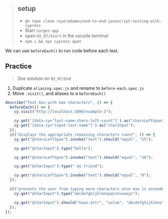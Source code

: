 > ## setup
> - `gh repo clone royeradames/end-to-end-javascript-testing-with-cypress`
> - Start `target-app`
> - open `02_07/Start` in the vscode terminal
> - `npm i && npx cypress open`

We can use `beforeEach()` to run code before each test.


## Practice

> See solution on `02_07/End`

1. Duplicate `aliasing.spec.js` and rename to `before-each.spec.js`
2. Move `.visit()`, and aliases to a `beforeEach()`


```ts
describe("Text box with max characters", () => {
  beforeEach(() => {
    cy.visit("http://localhost:3000/example-3");

    cy.get('[data-cy="last-name-chars-left-count"]').as("charsLeftSpan");
    cy.get('[data-cy="input-last-name"]').as("charInput");
  });
  it("displays the appropriate remaining characters count", () => {
    cy.get("@charsLeftSpan").invoke("text").should("equal", "15");

    cy.get("@charInput").type("hello");

    cy.get("@charsLeftSpan").invoke("text").should("equal", "10");

    cy.get("@charInput").type(" my friend");

    cy.get("@charsLeftSpan").invoke("text").should("equal", "0");
  });

  it("prevents the user from typing more characters once max is exceeded", () => {
    cy.get("@charInput").type("abcdefghijklmnopqrstuvwxyz");

    cy.get("@charInput").should("have.attr", "value", "abcdefghijklmno");
  });
});

```